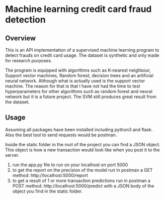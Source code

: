 # Machine learning credit card fraud detection
## Overview
This is an API implementation of a supervised machine learning program to detect frauds on credit card
usage. The dataset is synthetic and only made for research purposes. 

The program is equipped with algorithms such as K-nearest neighbour, Support vector machines, Random forest,
decision trees and an artificial neural network. Although what is actually used is the 
support vector machine. The reason for that is that I have not had the time to test hyperparameters
for other algorithms such as random forest and neural network but it is a future project. The SVM still
produces great result from the dataset.

## Usage
Assuming all packages have been installed including python3 and flask. Also the best 
tool to send requests would be postman.

Inside the static folder in the root of the project you can find a JSON object. This object is how a new
transaction would look like when you post it to the server.

1. run the app.py file to run on your localhost on port 5000
2. to get the report on the precision of the model run in postman a GET method: 
    http://localhost:5000/report 
3. to get a result of 1 or more transaction predictions run in postman a POST method:
    http://localhost:5000/predict with a JSON body of the object you find in the static folder.
   
